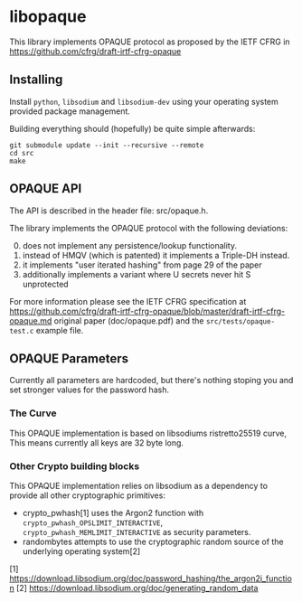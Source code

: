 # libopaque

This library implements OPAQUE protocol as proposed by the IETF CFRG in
https://github.com/cfrg/draft-irtf-cfrg-opaque


## Installing

Install `python`, `libsodium`  and `libsodium-dev` using your operating system provided
package management. 

Building everything should (hopefully) be quite simple afterwards:

```
git submodule update --init --recursive --remote
cd src
make
```

## OPAQUE API

The API is described in the header file: src/opaque.h.

The library implements the OPAQUE protocol with the following deviations:

 0. does not implement any persistence/lookup functionality.
 1. instead of HMQV (which is patented) it implements a Triple-DH instead.
 2. it implements "user iterated hashing" from page 29 of the paper
 3. additionally implements a variant where U secrets never hit S unprotected

For more information please see the IETF CFRG specification at
https://github.com/cfrg/draft-irtf-cfrg-opaque/blob/master/draft-irtf-cfrg-opaque.md
original paper (doc/opaque.pdf) and the `src/tests/opaque-test.c` example file.

## OPAQUE Parameters

Currently all parameters are hardcoded, but there's nothing stoping you
and set stronger values for the password hash.

### The Curve

This OPAQUE implementation is based on libsodiums ristretto25519 curve,
This means currently all keys are 32 byte long.

### Other Crypto building blocks

This OPAQUE implementation relies on libsodium as a dependency to
provide all other cryptographic primitives:

   - crypto_pwhash[1] uses the Argon2 function with
     `crypto_pwhash_OPSLIMIT_INTERACTIVE`,
     `crypto_pwhash_MEMLIMIT_INTERACTIVE` as security parameters.
   - randombytes attempts to use the cryptographic random source of
     the underlying operating system[2]

[1] https://download.libsodium.org/doc/password_hashing/the_argon2i_function
[2] https://download.libsodium.org/doc/generating_random_data

